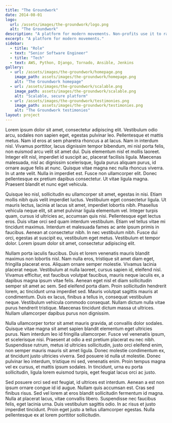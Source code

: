 ```yaml
---
title: "The Groundwork"
date: 2014-08-01
logo:
  url: /assets/images/the-groundwork/logo.png
  alt: "The Groundwork"
description: "A platform for modern movements. Non-profits use it to raise money, host events and collect data. It played a key role in Hillary Clinton's 2016 Presidential campaign."
excerpt: "A platform for modern movements."
sidebar:
  - title: "Role"
  - text: "Senior Software Engineer"
  - title: "Tech"
  - text: AWS, Python, Django, Tornado, Ansible, Jenkins
gallery:
  - url: /assets/images/the-groundwork/homepage.png
    image_path: assets/images/the-groundwork/homepage.png
    alt: "The Groundwork homepage"
  - url: /assets/images/the-groundwork/scalable.png
    image_path: assets/images/the-groundwork/scalable.png
    alt: "Scalable, secure platform"
  - url: /assets/images/the-groundwork/testimonies.png
    image_path: assets/images/the-groundwork/testimonies.png
    alt: "The Groundwork testimonies"
layout: project
---
```

<p>
Lorem ipsum dolor sit amet, consectetur adipiscing elit. Vestibulum odio arcu, sodales non sapien eget, egestas pulvinar leo. Pellentesque et mattis metus. Nam id eros at sem pharetra rhoncus a at lacus. Nam in interdum nisl. Vivamus porttitor, lacus dignissim tempor bibendum, mi nisl porta felis, non euismod arcu velit sit amet dui. Duis elementum nisl et mollis laoreet. Integer elit nisl, imperdiet id suscipit ac, placerat facilisis ligula. Maecenas malesuada, nisl ac dignissim scelerisque, ligula purus aliquam purus, id ornare augue felis at nunc. Quisque vitae magna nec nulla rhoncus viverra. In ut ante velit. Nulla in imperdiet est. Fusce non ullamcorper elit. Donec pellentesque ex pretium dapibus consectetur. Ut vitae ligula magna. Praesent blandit et nunc eget vehicula.
</p>

<p>
Quisque leo nisl, sollicitudin eu ullamcorper sit amet, egestas in nisi. Etiam mollis nibh quis velit imperdiet luctus. Vestibulum eget consectetur ligula. Ut mauris lectus, lacinia at lacus sit amet, imperdiet lobortis nibh. Phasellus vehicula neque elit, sit amet pulvinar ligula elementum vel. Integer turpis quam, cursus id ultricies ac, accumsan quis nisi. Pellentesque eget lectus eros. Duis vitae orci sed quam interdum vestibulum. Etiam vel tellus vitae mi tincidunt maximus. Interdum et malesuada fames ac ante ipsum primis in faucibus. Aenean at consectetur nibh. In nec vestibulum nibh. Fusce dui orci, egestas at suscipit eu, vestibulum eget metus. Vestibulum et tempor dolor. Lorem ipsum dolor sit amet, consectetur adipiscing elit.
</p>

<p>
Nullam porta iaculis faucibus. Duis et lorem venenatis mauris blandit maximus non lobortis nisl. Nam nulla eros, tristique sit amet diam eget, fringilla placerat eros. Aliquam ornare semper molestie. Vivamus lacinia placerat neque. Vestibulum at nulla laoreet, cursus sapien id, eleifend nisl. Vivamus efficitur, est faucibus volutpat faucibus, mauris neque iaculis ex, a dapibus magna ipsum vitae felis. Aenean eget nisl et diam sollicitudin semper sit amet ac sem. Sed eleifend porta diam. Proin sollicitudin hendrerit lorem, ac tincidunt urna imperdiet sed. Mauris volutpat sagittis mauris at condimentum. Duis ex lacus, finibus a tellus in, consequat vestibulum neque. Vestibulum vehicula commodo consequat. Nullam dictum nulla vitae purus hendrerit tristique. Maecenas tincidunt dictum massa ut ultrices. Nullam ullamcorper dapibus purus non dignissim.
</p>

<p>
Nulla ullamcorper tortor sit amet mauris gravida, at convallis dolor sodales. Quisque vitae magna sit amet sapien blandit elementum eget ultricies purus. Nam interdum leo id fringilla ullamcorper. Fusce vel venenatis ipsum, et scelerisque nisi. Praesent at odio a est pretium placerat eu nec nibh. Suspendisse rutrum, metus id ultricies sollicitudin, justo orci eleifend enim, non semper mauris mauris sit amet ligula. Donec molestie condimentum ex, at tincidunt justo ultricies viverra. Sed posuere id nulla ut molestie. Donec pulvinar leo interdum, tristique mi sed, venenatis enim. Proin tempus magna vel ex cursus, et mattis ipsum sodales. In tincidunt, urna eu porta sollicitudin, ligula lorem euismod turpis, eget feugiat lacus orci ac justo.
</p>

<p>
Sed posuere orci sed est feugiat, id ultrices est interdum. Aenean a est non ipsum ornare congue id id augue. Nullam quis accumsan est. Cras sed finibus risus. Sed vel lorem at eros blandit sollicitudin fermentum id magna. Nulla at placerat lacus, vitae convallis libero. Suspendisse nec faucibus felis, eget lacinia urna. Duis vestibulum sagittis odio. In ac risus et justo imperdiet tincidunt. Proin eget justo a tellus ullamcorper egestas. Nulla pellentesque ex at lorem porttitor sollicitudin.
</p>

